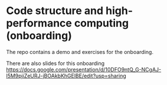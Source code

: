 # Code structure and high-performance computing (onboarding)

The repo contains a demo and exercises for the onboarding.

There are also slides for this onboarding
https://docs.google.com/presentation/d/10DFO9ntQ_G-NCgAJ-l5M9pjiZeURJ-jBOAkbKhGElBE/edit?usp=sharing
